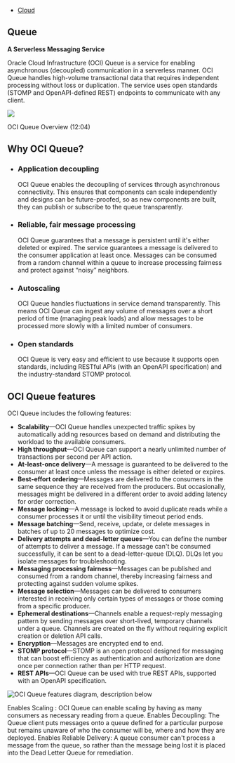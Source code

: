 -   [Cloud](https://www.oracle.com/cloud/)

## Queue

**A Serverless Messaging Service**

Oracle Cloud Infrastructure (OCI) Queue is a service for enabling asynchronous (decoupled) communication in a serverless manner. OCI Queue handles high-volume transactional data that requires independent processing without loss or duplication. The service uses open standards (STOMP and OpenAPI-defined REST) endpoints to communicate with any client.

![](https://www.oracle.com/a/ocom/img/yt-thumbnail-4rma-emjyfo.jpg)

OCI Queue Overview (12:04)

## Why OCI Queue?

-   ### Application decoupling
    
    OCI Queue enables the decoupling of services through asynchronous connectivity. This ensures that components can scale independently and designs can be future-proofed, so as new components are built, they can publish or subscribe to the queue transparently.
    
-   ### Reliable, fair message processing
    
    OCI Queue guarantees that a message is persistent until it's either deleted or expired. The service guarantees a message is delivered to the consumer application at least once. Messages can be consumed from a random channel within a queue to increase processing fairness and protect against “noisy” neighbors.
    
-   ### Autoscaling
    
    OCI Queue handles fluctuations in service demand transparently. This means OCI Queue can ingest any volume of messages over a short period of time (managing peak loads) and allow messages to be processed more slowly with a limited number of consumers.
    
-   ### Open standards
    
    OCI Queue is very easy and efficient to use because it supports open standards, including RESTful APIs (with an OpenAPI specification) and the industry-standard STOMP protocol.
    

## OCI Queue features

OCI Queue includes the following features:

-   **Scalability**—OCI Queue handles unexpected traffic spikes by automatically adding resources based on demand and distributing the workload to the available consumers.
-   **High throughput**—OCI Queue can support a nearly unlimited number of transactions per second per API action.
-   **At-least-once delivery**—A message is guaranteed to be delivered to the consumer at least once unless the message is either deleted or expires.
-   **Best-effort ordering**—Messages are delivered to the consumers in the same sequence they are received from the producers. But occasionally, messages might be delivered in a different order to avoid adding latency for order correction.
-   **Message locking**—A message is locked to avoid duplicate reads while a consumer processes it or until the visibility timeout period ends.
-   **Message batching**—Send, receive, update, or delete messages in batches of up to 20 messages to optimize cost.
-   **Delivery attempts and dead-letter queues**—You can define the number of attempts to deliver a message. If a message can't be consumed successfully, it can be sent to a dead-letter-queue (DLQ). DLQs let you isolate messages for troubleshooting.
-   **Messaging processing fairness**—Messages can be published and consumed from a random channel, thereby increasing fairness and protecting against sudden volume spikes.
-   **Message selection**—Messages can be delivered to consumers interested in receiving only certain types of messages or those coming from a specific producer.
-   **Ephemeral destinations**—Channels enable a request-reply messaging pattern by sending messages over short-lived, temporary channels under a queue. Channels are created on the fly without requiring explicit creation or deletion API calls.
-   **Encryption**—Messages are encrypted end to end.
-   **STOMP protocol**—STOMP is an open protocol designed for messaging that can boost efficiency as authentication and authorization are done once per connection rather than per HTTP request.
-   **REST APIs**—OCI Queue can be used with true REST APIs, supported with an OpenAPI specification.

![OCI Queue features diagram, description below](https://www.oracle.com/a/ocom/img/rc24full-oci-queue.png)

Enables Scaling : OCI Queue can enable scaling by having as many consumers as necessary reading from a queue. Enables Decoupling: The Queue client puts messages onto a queue defined for a particular purpose but remains unaware of who the consumer will be, where and how they are deployed. Enables Reliable Delivery: A queue consumer can't process a message from the queue, so rather than the message being lost it is placed into the Dead Letter Queue for remediation.
